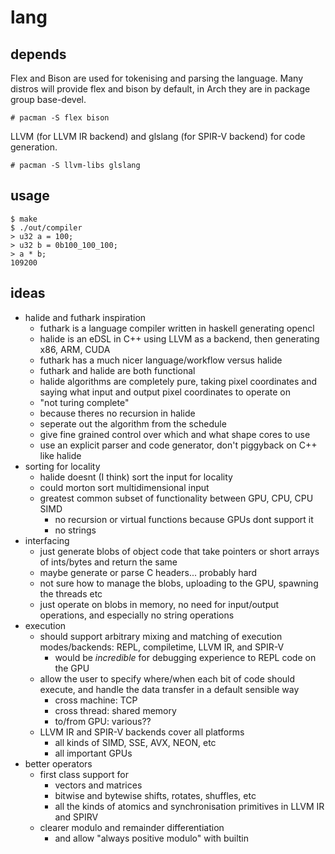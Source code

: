 # lang

## depends

Flex and Bison are used for tokenising and parsing the language. Many distros will provide flex and bison by default, in Arch they are in package group base-devel.

```# pacman -S flex bison```

LLVM (for LLVM IR backend) and glslang (for SPIR-V backend) for code generation.

```# pacman -S llvm-libs glslang```

## usage

```
$ make
$ ./out/compiler
> u32 a = 100;
> u32 b = 0b100_100_100;
> a * b;
109200
```

## ideas

- halide and futhark inspiration
  - futhark is a language compiler written in haskell generating opencl
  - halide is an eDSL in C++ using LLVM as a backend, then generating x86, ARM, CUDA
  - futhark has a much nicer language/workflow versus halide
  - futhark and halide are both functional
  - halide algorithms are completely pure, taking pixel coordinates and saying what input and output pixel coordinates to operate on
  - "not turing complete"
  - because theres no recursion in halide
  - seperate out the algorithm from the schedule
  - give fine grained control over which and what shape cores to use
  - use an explicit parser and code generator, don't piggyback on C++ like halide
- sorting for locality 
  - halide doesnt (I think) sort the input for locality
  - could morton sort multidimensional input
  - greatest common subset of functionality between GPU, CPU, CPU SIMD
    - no recursion or virtual functions because GPUs dont support it
    - no strings
- interfacing
  - just generate blobs of object code that take pointers or short arrays of ints/bytes and return the same
  - maybe generate or parse C headers... probably hard
  - not sure how to manage the blobs, uploading to the GPU, spawning the threads etc
  - just operate on blobs in memory, no need for input/output operations, and especially no string operations
- execution
  - should support arbitrary mixing and matching of execution modes/backends: REPL, compiletime, LLVM IR, and SPIR-V
    - would be _incredible_ for debugging experience to REPL code on the GPU
  - allow the user to specify where/when each bit of code should execute, and handle the data transfer in a default sensible way
    - cross machine: TCP
    - cross thread: shared memory
    - to/from GPU: various??
  - LLVM IR and SPIR-V backends cover all platforms
    - all kinds of SIMD, SSE, AVX, NEON, etc
    - all important GPUs
- better operators
  - first class support for
    - vectors and matrices
    - bitwise and bytewise shifts, rotates, shuffles, etc
    - all the kinds of atomics and synchronisation primitives in LLVM IR and SPIRV
  - clearer modulo and remainder differentiation
    - and allow "always positive modulo" with builtin
